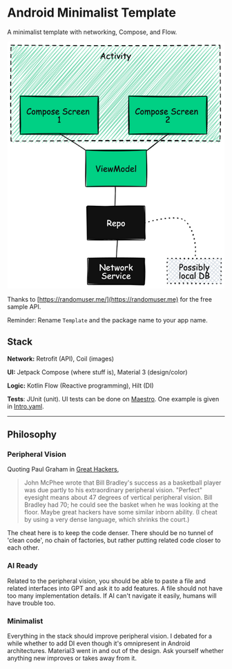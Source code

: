 # Android Minimalist Template
A minimalist template with networking, Compose, and Flow.

![Architecture Image](architecture.png)

Thanks to [https://randomuser.me/](https://randomuser.me) for the free sample API.

Reminder: Rename `Template` and the package name to your app name.

## Stack

**Network:** Retrofit (API), Coil (images)

**UI:** Jetpack Compose (where stuff is), Material 3 (design/color)

**Logic:** Kotlin Flow (Reactive programming), Hilt (DI)

**Tests**: JUnit (unit). UI tests can be done on [Maestro](https://maestro.mobile.dev/). One example is given in [Intro.yaml](https://github.com/smuzani/android-minimalist-template/blob/main/app/src/maestro/Intro.yaml). 

****

## Philosophy

### Peripheral Vision

Quoting Paul Graham in [Great Hackers](https://paulgraham.com/gh.html),

> John McPhee wrote that Bill Bradley's success as a basketball player was due partly to his extraordinary peripheral vision. "Perfect" eyesight means about 47 degrees of vertical peripheral vision. Bill Bradley had 70; he could see the basket when he was looking at the floor. Maybe great hackers have some similar inborn ability. (I cheat by using a very dense language, which shrinks the court.)

The cheat here is to keep the code denser. There should be no tunnel of 'clean code', no chain of factories, but rather putting related code closer to each other.

### AI Ready

Related to the peripheral vision, you should be able to paste a file and related interfaces into GPT and ask it to add features. A file should not have too many implementation details. If AI can't navigate it easily, humans will have trouble too.

### Minimalist

Everything in the stack should improve peripheral vision. I debated for a while whether to add DI even though it's omnipresent in Android architectures. Material3 went in and out of the design. Ask yourself whether anything new improves or takes away from it.
